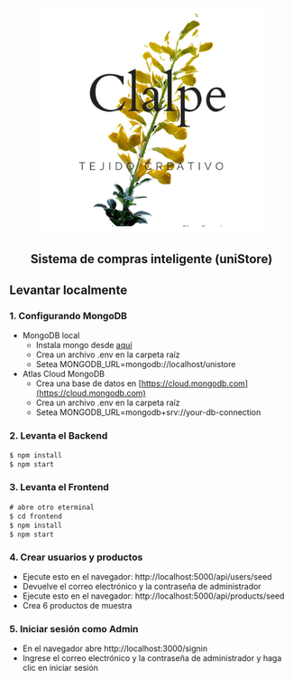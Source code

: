 <p align="center">
    <br>
    <a href="https://github.com/HiroForYou/uniStore">
    <img src="uploads/favicon.svg" width="400"/>
    </a>
    <br>
</p>

<h2 align="center">
<p>Sistema de compras inteligente (uniStore)</p>
</h2>

## Levantar localmente 

### 1. Configurando MongoDB

- MongoDB local
  - Instala mongo desde [aquí](https://www.mongodb.com/try/download/community)
  - Crea un archivo .env en la carpeta raíz
  - Setea MONGODB_URL=mongodb://localhost/unistore
- Atlas Cloud MongoDB
  - Crea una base de datos en [https://cloud.mongodb.com](https://cloud.mongodb.com)
  - Crea un archivo .env en la carpeta raíz
  - Setea MONGODB_URL=mongodb+srv://your-db-connection

### 2. Levanta el Backend

```
$ npm install
$ npm start
```

### 3. Levanta el Frontend

```
# abre otro eterminal
$ cd frontend
$ npm install
$ npm start
```

### 4. Crear usuarios y productos

- Ejecute esto en el navegador: http://localhost:5000/api/users/seed
- Devuelve el correo electrónico y la contraseña de administrador
- Ejecute esto en el navegador: http://localhost:5000/api/products/seed
- Crea 6 productos de muestra

### 5. Iniciar sesión como Admin

- En el navegador abre http://localhost:3000/signin
- Ingrese el correo electrónico y la contraseña de administrador y haga clic en iniciar sesión
